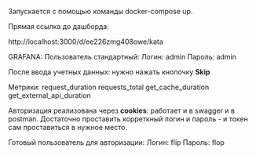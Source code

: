 Запускается с помощью команды docker-compose up.

Прямая ссылка до дашборда:

http://localhost:3000/d/ee226zmg408owe/kata

GRAFANA:
Пользователь стандартный:
Логин: admin
Пароль: admin

После ввода учетных данных: нужно нажать кнопочку **Skip**



Метрики:
request_duration
requests_total
get_cache_duration
get_external_api_duration

Авторизация реализована через **cookies**: работает и в swagger и в postman. Достаточно проставить корреткный логин и пароль - и токен сам проставиться в нужное место.

Готовый пользователь для авторизации:
Логин: flip
Пароль: flop